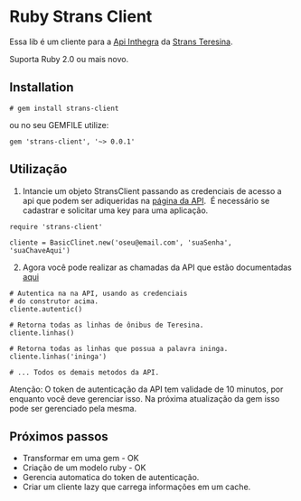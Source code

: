 # Ruby Strans Client

Essa lib é um cliente para a [Api Inthegra](https://inthegra.strans.teresina.pi.gov.br/) da [Strans Teresina](http://strans.teresina.pi.gov.br/).

Suporta Ruby 2.0 ou mais novo.

## Installation

```
# gem install strans-client
```
ou no seu GEMFILE utilize:

```
gem 'strans-client', '~> 0.0.1'
```

## Utilização

1. Intancie um objeto StransClient passando as credenciais de acesso a api que podem ser adiqueridas na [página da API](https://inthegra.strans.teresina.pi.gov.br/apikey).  É necessário se cadastrar e solicitar uma key para uma aplicação.

```
require 'strans-client'

cliente = BasicClinet.new('oseu@email.com', 'suaSenha', 'suaChaveAqui')
```

2. Agora você pode realizar as chamadas da API que estão documentadas [aqui](https://inthegra.strans.teresina.pi.gov.br/docs)

```
# Autentica na na API, usando as credenciais 
# do construtor acima. 
cliente.autentic()

# Retorna todas as linhas de ônibus de Teresina.
cliente.linhas()

# Retorna todas as linhas que possua a palavra ininga.
cliente.linhas('ininga')

# ... Todos os demais metodos da API.
```

Atenção: O token de autenticação da API tem validade de 10 minutos, por enquanto você deve gerenciar isso. 
Na próxima atualização da gem isso pode ser gerenciado pela mesma.   

## Próximos passos

 - Transformar em uma gem - OK  
 - Criação de um modelo ruby - OK
 - Gerencia automatica do token de autenticação.
 - Criar um cliente lazy que carrega informações em um cache.
